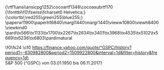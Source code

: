 {\rtf1\ansi\ansicpg1252\cocoartf1348\cocoasubrtf170
{\fonttbl\f0\fswiss\fcharset0 Helvetica;}
{\colortbl;\red255\green255\blue255;}
\paperw11900\paperh16840\margl1440\margr1440\vieww10800\viewh8400\viewkind0
\pard\tx566\tx1133\tx1700\tx2267\tx2834\tx3401\tx3968\tx4535\tx5102\tx5669\tx6236\tx6803\pardirnatural

\f0\fs24 \cf0 https://finance.yahoo.com/quote/^GSPC/history?period1=-630982800&period2=1509922800&interval=1d&filter=history&frequency=1d\
\
S&P 500 (^GSPC) von 03.01.1950 bis 06.11.2017}